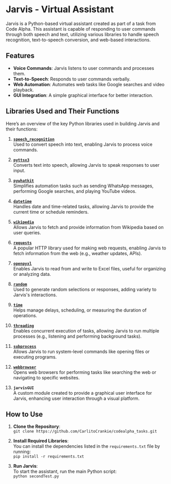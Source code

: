 # Jarvis - Virtual Assistant

Jarvis is a Python-based virtual assistant created as part of a task from Code Alpha. This assistant is capable of responding to user commands through both speech and text, utilizing various libraries to handle speech recognition, text-to-speech conversion, and web-based interactions.

## Features
- **Voice Commands**: Jarvis listens to user commands and processes them.
- **Text-to-Speech**: Responds to user commands verbally.
- **Web Automation**: Automates web tasks like Google searches and video playback.
- **GUI Integration**: A simple graphical interface for better interaction.

## Libraries Used and Their Functions

Here’s an overview of the key Python libraries used in building Jarvis and their functions:

1. **[`speech_recognition`](https://pypi.org/project/SpeechRecognition/)**  
   Used to convert speech into text, enabling Jarvis to process voice commands.
   
2. **[`pyttsx3`](https://pypi.org/project/pyttsx3/)**  
   Converts text into speech, allowing Jarvis to speak responses to user input.
   
3. **[`pywhatkit`](https://pypi.org/project/pywhatkit/)**  
   Simplifies automation tasks such as sending WhatsApp messages, performing Google searches, and playing YouTube videos.
   
4. **[`datetime`](https://docs.python.org/3/library/datetime.html)**  
   Handles date and time-related tasks, allowing Jarvis to provide the current time or schedule reminders.
   
5. **[`wikipedia`](https://pypi.org/project/wikipedia-api/)**  
   Allows Jarvis to fetch and provide information from Wikipedia based on user queries.
   
6. **[`requests`](https://pypi.org/project/requests/)**  
   A popular HTTP library used for making web requests, enabling Jarvis to fetch information from the web (e.g., weather updates, APIs).
   
7. **[`openpyxl`](https://pypi.org/project/openpyxl/)**  
   Enables Jarvis to read from and write to Excel files, useful for organizing or analyzing data.
   
8. **[`random`](https://docs.python.org/3/library/random.html)**  
   Used to generate random selections or responses, adding variety to Jarvis's interactions.
   
9. **[`time`](https://docs.python.org/3/library/time.html)**  
   Helps manage delays, scheduling, or measuring the duration of operations.
   
10. **[`threading`](https://docs.python.org/3/library/threading.html)**  
   Enables concurrent execution of tasks, allowing Jarvis to run multiple processes (e.g., listening and performing background tasks).
   
11. **[`subprocess`](https://docs.python.org/3/library/subprocess.html)**  
   Allows Jarvis to run system-level commands like opening files or executing programs.
   
12. **[`webbrowser`](https://docs.python.org/3/library/webbrowser.html)**  
   Opens web browsers for performing tasks like searching the web or navigating to specific websites.
   
13. **`jarvisGUI`**  
   A custom module created to provide a graphical user interface for Jarvis, enhancing user interaction through a visual platform.

## How to Use
1. **Clone the Repository**:  
   `git clone https://github.com/CarlitoCrankie/codealpha_tasks.git`

2. **Install Required Libraries**:  
   You can install the dependencies listed in the `requirements.txt` file by running:  
   `pip install -r requirements.txt`

3. **Run Jarvis**:  
   To start the assistant, run the main Python script:  
   `python secondTest.py`
